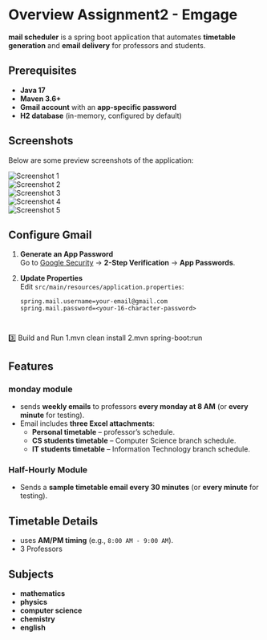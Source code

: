   # Overview Assignment2 - Emgage
  
  **mail scheduler** is a spring boot application that automates **timetable generation** and **email delivery** for professors and students.  
  
  ## Prerequisites
  - **Java 17**
  - **Maven 3.6+**
  - **Gmail account** with an **app-specific password**
  - **H2 database** (in-memory, configured by default)
  
  ## Screenshots
Below are some preview screenshots of the application:

![Screenshot 1](https://res.cloudinary.com/dupv4u12a/image/upload/v1758133952/Screenshot_from_2025-09-17_23-53-36_bfg126.png)  
![Screenshot 2](https://res.cloudinary.com/dupv4u12a/image/upload/v1758133952/Screenshot_from_2025-09-17_23-53-47_qmwvck.png)  
![Screenshot 3](https://res.cloudinary.com/dupv4u12a/image/upload/v1758133952/Screenshot_from_2025-09-17_23-53-22_teym2b.png)  
![Screenshot 4](https://res.cloudinary.com/dupv4u12a/image/upload/v1758133952/Screenshot_from_2025-09-17_23-54-11_gmtzyb.png)  
![Screenshot 5](https://res.cloudinary.com/dupv4u12a/image/upload/v1758133952/Screenshot_from_2025-09-17_23-53-54_nifxas.png)  

  
  ## Configure Gmail
  
 1. **Generate an App Password**  
   Go to [Google Security](https://myaccount.google.com/security) → **2-Step Verification** → **App Passwords**.

2. **Update Properties**  
   Edit `src/main/resources/application.properties`:
   ```properties
   spring.mail.username=your-email@gmail.com
   spring.mail.password=<your-16-character-password>

  
  3️⃣ Build and Run
    1.mvn clean install
    2.mvn spring-boot:run
  
  
  ## Features
  
  ### monday module  
  - sends **weekly emails** to professors **every monday at 8 AM** (or **every minute** for testing).  
  - Email includes **three Excel attachments**:
    - **Personal timetable** – professor’s schedule.  
    - **CS students timetable** – Computer Science branch schedule.  
    - **IT students timetable** – Information Technology branch schedule.  
  
  ### Half-Hourly Module  
  - Sends a **sample timetable email every 30 minutes** (or **every minute** for testing).  
  
  ## Timetable Details
  - uses **AM/PM timing** (e.g., `8:00 AM - 9:00 AM`).  
  - 3 Professors 
  
  ## Subjects
  - **mathematics**  
  - **physics**  
  - **computer science**  
  - **chemistry**  
  - **english**
